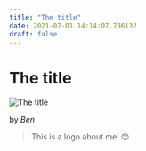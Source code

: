 ```yaml
---
title: "The title"
date: 2021-07-01 14:14:07.786132
draft: false
---
```


# The title

![The title](../images/81e6a5f9-daa0-11eb-9aef-60f262b60b65.png)

by *Ben*



> This is a logo about me! 😊